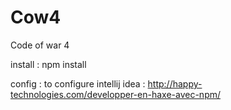 Cow4
====

Code of war 4

install :
npm install

config :
to configure intellij idea : http://happy-technologies.com/developper-en-haxe-avec-npm/
